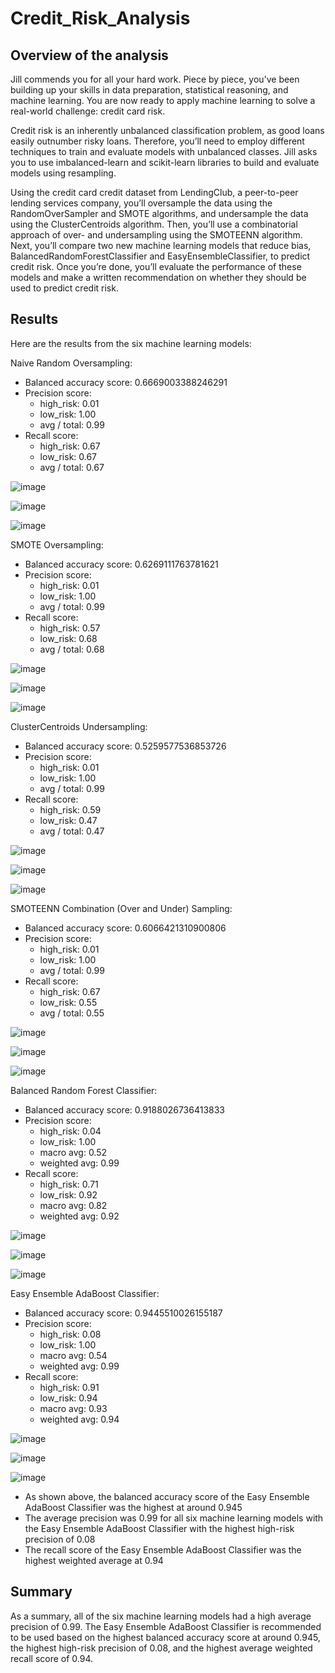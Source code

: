 # Credit_Risk_Analysis

## Overview of the analysis

Jill commends you for all your hard work. Piece by piece, you’ve been building up your skills in data preparation, statistical reasoning, and machine learning. You are now ready to apply machine learning to solve a real-world challenge: credit card risk.

Credit risk is an inherently unbalanced classification problem, as good loans easily outnumber risky loans. Therefore, you’ll need to employ different techniques to train and evaluate models with unbalanced classes. Jill asks you to use imbalanced-learn and scikit-learn libraries to build and evaluate models using resampling.

Using the credit card credit dataset from LendingClub, a peer-to-peer lending services company, you’ll oversample the data using the RandomOverSampler and SMOTE algorithms, and undersample the data using the ClusterCentroids algorithm. Then, you’ll use a combinatorial approach of over- and undersampling using the SMOTEENN algorithm. Next, you’ll compare two new machine learning models that reduce bias, BalancedRandomForestClassifier and EasyEnsembleClassifier, to predict credit risk. Once you’re done, you’ll evaluate the performance of these models and make a written recommendation on whether they should be used to predict credit risk.

## Results

Here are the results from the six machine learning models:

Naive Random Oversampling:

- Balanced accuracy score: 0.6669003388246291
- Precision score: 
  - high_risk: 0.01
  - low_risk: 1.00
  - avg / total: 0.99
- Recall score:
  - high_risk: 0.67
  - low_risk: 0.67
  - avg / total: 0.67

![image](https://user-images.githubusercontent.com/76754655/121602674-88438500-c9fc-11eb-9e59-adf3928b77e6.png)

![image](https://user-images.githubusercontent.com/76754655/121602712-942f4700-c9fc-11eb-9da2-3d5996f2b35c.png)

![image](https://user-images.githubusercontent.com/76754655/121602738-9d201880-c9fc-11eb-9ecf-28f4c30c00d3.png)

SMOTE Oversampling:

- Balanced accuracy score: 0.6269111763781621
- Precision score: 
  - high_risk: 0.01
  - low_risk: 1.00
  - avg / total: 0.99
- Recall score:
  - high_risk: 0.57
  - low_risk: 0.68
  - avg / total: 0.68

![image](https://user-images.githubusercontent.com/76754655/121602791-ac06cb00-c9fc-11eb-8fb1-c6e4e7107d84.png)

![image](https://user-images.githubusercontent.com/76754655/121602825-b5903300-c9fc-11eb-8cea-1b7186ccb3da.png)

![image](https://user-images.githubusercontent.com/76754655/121602849-c0e35e80-c9fc-11eb-9bd3-8f026550473e.png)

ClusterCentroids Undersampling:

- Balanced accuracy score: 0.5259577536853726
- Precision score: 
  - high_risk: 0.01
  - low_risk: 1.00
  - avg / total: 0.99
- Recall score:
  - high_risk: 0.59
  - low_risk: 0.47
  - avg / total: 0.47

![image](https://user-images.githubusercontent.com/76754655/121602933-e2dce100-c9fc-11eb-9638-e6103da1c040.png)

![image](https://user-images.githubusercontent.com/76754655/121602960-eb351c00-c9fc-11eb-97dc-19a2d67b1faa.png)

![image](https://user-images.githubusercontent.com/76754655/121602983-f38d5700-c9fc-11eb-9d46-849357e65e96.png)

SMOTEENN Combination (Over and Under) Sampling:

- Balanced accuracy score: 0.6066421310900806
- Precision score: 
  - high_risk: 0.01
  - low_risk: 1.00
  - avg / total: 0.99
- Recall score:
  - high_risk: 0.67
  - low_risk: 0.55
  - avg / total: 0.55

![image](https://user-images.githubusercontent.com/76754655/121603080-161f7000-c9fd-11eb-8529-1cf4575a0d3e.png)

![image](https://user-images.githubusercontent.com/76754655/121603100-1f104180-c9fd-11eb-88c5-100b581bac6a.png)

![image](https://user-images.githubusercontent.com/76754655/121603123-27687c80-c9fd-11eb-803d-5527d0590c6a.png)

Balanced Random Forest Classifier:

- Balanced accuracy score: 0.9188026736413833
- Precision score: 
  - high_risk: 0.04
  - low_risk: 1.00
  - macro avg: 0.52
  - weighted avg: 0.99
- Recall score:
  - high_risk: 0.71
  - low_risk: 0.92
  - macro avg: 0.82
  - weighted avg: 0.92

![image](https://user-images.githubusercontent.com/76754655/121603218-46ffa500-c9fd-11eb-9588-a208e86d795a.png)

![image](https://user-images.githubusercontent.com/76754655/121603250-5121a380-c9fd-11eb-9e72-f58f1e61b231.png)

![image](https://user-images.githubusercontent.com/76754655/121603268-58e14800-c9fd-11eb-9420-3d24fe95582c.png)

Easy Ensemble AdaBoost Classifier:

- Balanced accuracy score: 0.9445510026155187
- Precision score: 
  - high_risk: 0.08
  - low_risk: 1.00
  - macro avg: 0.54
  - weighted avg: 0.99
- Recall score:
  - high_risk: 0.91
  - low_risk: 0.94
  - macro avg: 0.93
  - weighted avg: 0.94

![image](https://user-images.githubusercontent.com/76754655/121603320-6dbddb80-c9fd-11eb-81bc-d74a10782e50.png)

![image](https://user-images.githubusercontent.com/76754655/121603345-77474380-c9fd-11eb-8cba-97626cb0184b.png)

![image](https://user-images.githubusercontent.com/76754655/121603361-7dd5bb00-c9fd-11eb-9f24-b75fdbdba447.png)

- As shown above, the balanced accuracy score of the Easy Ensemble AdaBoost Classifier was the highest at around 0.945
- The average precision was 0.99 for all six machine learning models with the Easy Ensemble AdaBoost Classifier with the highest high-risk precision of 0.08
- The recall score of the Easy Ensemble AdaBoost Classifier was the highest weighted average at 0.94

## Summary

As a summary, all of the six machine learning models had a high average precision of 0.99. The Easy Ensemble AdaBoost Classifier is recommended to be used based on the highest balanced accuracy score at around 0.945, the highest high-risk precision of 0.08, and the highest average weighted recall score of 0.94. 
